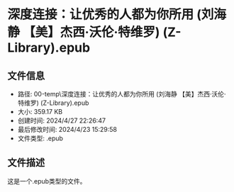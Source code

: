 ﻿# 深度连接：让优秀的人都为你所用 (刘海静 【美】杰西·沃伦·特维罗) (Z-Library).epub

## 文件信息
- 路径: 00-temp\深度连接：让优秀的人都为你所用 (刘海静 【美】杰西·沃伦·特维罗) (Z-Library).epub
- 大小: 359.17 KB
- 创建时间: 2024/4/27 22:26:47
- 最后修改时间: 2024/4/23 15:29:58
- 文件类型: .epub

## 文件描述
这是一个.epub类型的文件。

